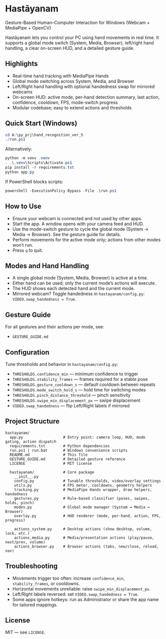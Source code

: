 # Hastāyanam

Gesture-Based Human–Computer Interaction for Windows (Webcam + MediaPipe + OpenCV)

Hastāyanam lets you control your PC using hand movements in real time. It supports a global mode switch (System, Media, Browser), left/right hand handling, a clear on-screen HUD, and a detailed gesture guide.

## Highlights
- Real-time hand tracking with MediaPipe Hands
- Global mode switching across System, Media, and Browser
- Left/Right hand handling with optional handedness swap for mirrored webcams
- On-screen HUD: active mode, per-hand detection summary, last action, confidence, cooldown, FPS, mode-switch progress
- Modular codebase; easy to extend actions and thresholds

## Quick Start (Windows)
```powershell
cd A:\py_prj\hand_recognition_ver_5
./run.ps1
```
Alternatively:
```powershell
python -m venv .venv
. .\.venv\Scripts\Activate.ps1
pip install -r requirements.txt
python app.py
```
If PowerShell blocks scripts:
```powershell
powershell -ExecutionPolicy Bypass -File .\run.ps1
```

## How to Use
- Ensure your webcam is connected and not used by other apps.
- Start the app. A window opens with your camera feed and HUD.
- Use the mode-switch gesture to cycle the global mode (System → Media → Browser). See the gesture guide for details.
- Perform movements for the active mode only; actions from other modes won’t run.
- Press `q` to quit.

## Modes and Hand Handling
- A single global mode (System, Media, Browser) is active at a time.
- Either hand can be used; only the current mode’s actions will execute.
- The HUD shows each detected hand and the current mode.
- Mirrored webcam? Toggle handedness in `hastayanam/config.py`: `VIDEO.swap_handedness = True`.

## Gesture Guide
For all gestures and their actions per mode, see:
- `GESTURE_GUIDE.md`

## Configuration
Tune thresholds and behavior in `hastayanam/config.py`:
- `THRESHOLDS.confidence_min` — minimum confidence to trigger
- `THRESHOLDS.stability_frames` — frames required for a stable pose
- `THRESHOLDS.gesture_cooldown_s` — default cooldown between repeats
- `THRESHOLDS.mode_switch_hold_s` — hold time for switching modes
- `THRESHOLDS.pinch_distance_threshold` — pinch sensitivity
- `THRESHOLDS.swipe_min_displacement_px` — swipe displacement
- `VIDEO.swap_handedness` — flip Left/Right labels if mirrored

## Project Structure
```
hastayanam/
  app.py                  # Entry point: camera loop, HUD, mode gating, action dispatch
  requirements.txt        # Python dependencies
  run.ps1 | run.bat       # Windows convenience scripts
  README.md               # This file
  GESTURE_GUIDE.md        # Detailed gesture reference
  LICENSE                 # MIT license

  hastayanam/             # Core package
    __init__.py
    config.py             # Tunable thresholds, video/overlay settings
    utils.py              # FPS meter, cooldowns, geometry helpers
    tracking.py           # MediaPipe Hands wrapper, draw helpers, handedness
    gestures.py           # Rule-based classifier (poses, swipes, holds, pinch)
    modes.py              # Global mode manager (System ↔ Media ↔ Browser)
    overlay.py            # HUD renderer (mode, per-hand, action, FPS, progress)

    actions_system.py     # Desktop actions (show desktop, volume, lock, etc.)
    actions_media.py      # Media/presentation actions (play/pause, next/prev, volume)
    actions_browser.py    # Browser actions (tabs, new/close, reload, nav)
```

## Troubleshooting
- Movements trigger too often: increase `confidence_min`, `stability_frames`, or cooldowns.
- Horizontal movements unreliable: raise `swipe_min_displacement_px`.
- Left/Right labels reversed: set `VIDEO.swap_handedness = True`.
- Some apps ignore hotkeys: run as Administrator or share the app name for tailored mappings.

## License
MIT — see `LICENSE`.
